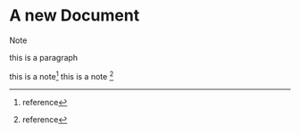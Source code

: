 # A new Document 
> [!Note]
> this is a paragraph

this is a note[^1]
this is a note [^2]


[^1]: reference
[^2]: reference

